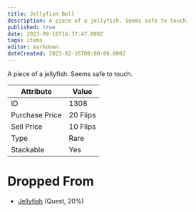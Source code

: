 ```yaml
---
title: Jellyfish Bell
description: A piece of a jellyfish. Seems safe to touch.
published: true
date: 2023-09-16T16:37:47.000Z
tags: items
editor: markdown
dateCreated: 2023-02-16T00:00:00.000Z
---
```


A piece of a jellyfish. Seems safe to touch.

|Attribute|Value|
|-|-|
|ID|1308|
|Purchase Price|20 Flips|
|Sell Price|10 Flips|
|Type|Rare|
|Stackable|Yes|


# Dropped From
 * [Jellyfish](/monsters/jellyfish) (Quest, 20%)
